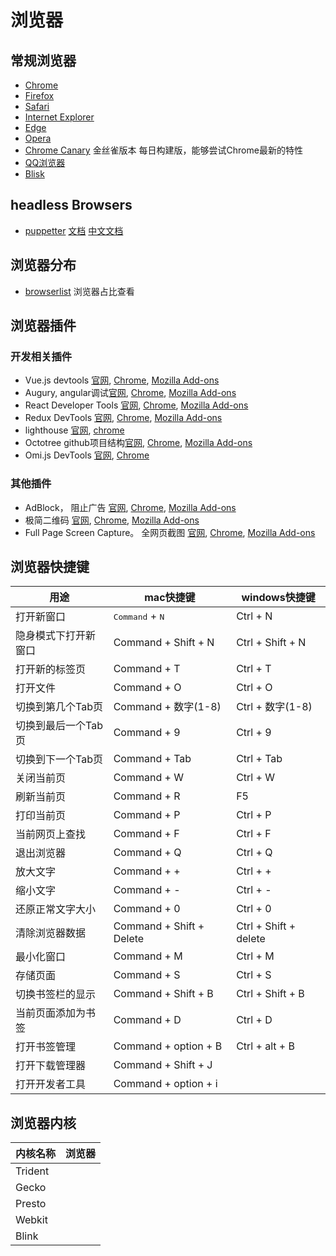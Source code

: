 # 浏览器

## 常规浏览器

* [Chrome](https://www.google.cn/chrome/)
* [Firefox](http://www.firefox.com.cn/)
* [Safari](https://www.apple.com/cn/safari/)
* [Internet Explorer](https://support.microsoft.com/zh-cn/help/17621/internet-explorer-downloads)
* [Edge](https://www.microsoft.com/zh-cn/windows/microsoft-edge)
* [Opera](https://www.opera.com/zh-cn)
* [Chrome Canary](https://www.google.cn/intl/zh-CN/chrome/canary/) 金丝雀版本 每日构建版，能够尝试Chrome最新的特性
* [QQ浏览器](https://browser.qq.com/mac/)
* [Blisk](https://blisk.io/)

## headless Browsers

* [puppetter](https://github.com/GoogleChrome/puppeteer) [文档](https://pptr.dev/) [中文文档](https://zhaoqize.github.io/puppeteer-api-zh_CN/#/)
  
## 浏览器分布

* [browserlist](https://browserl.ist/) 浏览器占比查看

## 浏览器插件

### 开发相关插件

* Vue.js devtools [官网](https://github.com/vuejs/vue-devtools), [Chrome](https://chrome.google.com/webstore/detail/vuejs-devtools/nhdogjmejiglipccpnnnanhbledajbpd), [Mozilla Add-ons](https://addons.mozilla.org/en-US/firefox/addon/vue-js-devtools/)
* Augury, angular调试[官网](https://augury.rangle.io/), [Chrome](https://chrome.google.com/webstore/detail/augury/elgalmkoelokbchhkhacckoklkejnhcd), [Mozilla Add-ons](https://addons.mozilla.org/en-US/firefox/addon/angular-augury)
* React Developer Tools [官网](https://github.com/facebook/react-devtools), [Chrome](https://chrome.google.com/webstore/detail/react-developer-tools/fmkadmapgofadopljbjfkapdkoienihi), [Mozilla Add-ons](https://addons.mozilla.org/firefox/addon/react-devtools/)
* Redux DevTools [官网](https://github.com/zalmoxisus/redux-devtools-extension), [Chrome](https://chrome.google.com/webstore/detail/redux-devtools/lmhkpmbekcpmknklioeibfkpmmfibljd), [Mozilla Add-ons](https://addons.mozilla.org/en-US/firefox/addon/reduxdevtools/)
* lighthouse [官网](https://github.com/GoogleChrome/lighthouse), [chrome](https://developers.google.com/web/tools/lighthouse/)
* Octotree github项目结构[官网](https://github.com/ovity/octotree), [Chrome](https://chrome.google.com/webstore/detail/octotree/bkhaagjahfmjljalopjnoealnfndnagc), [Mozilla Add-ons](https://addons.mozilla.org/en-US/firefox/addon/octotree/)
* Omi.js DevTools [官网](https://github.com/f/omi-devtools), [Chrome](https://chrome.google.com/webstore/detail/omijs-devtools/pjgglfliglbhpcpalbpeloghnbceocmd)

### 其他插件

* AdBlock， 阻止广告 [官网](), [Chrome](), [Mozilla Add-ons]()
* 极简二维码 [官网](), [Chrome](), [Mozilla Add-ons]()
* Full Page Screen Capture。 全网页截图 [官网](), [Chrome](), [Mozilla Add-ons]()

## 浏览器快捷键

用途 | mac快捷键 | windows快捷键
---|--- | ---
打开新窗口| <kbd>Command</kbd> + <kbd>N</kbd> | Ctrl + N
隐身模式下打开新窗口| Command + Shift + N | Ctrl + Shift + N
打开新的标签页| Command + T | Ctrl + T
打开文件 | Command + O | Ctrl + O
切换到第几个Tab页 | Command + 数字(1-8)| Ctrl + 数字(1-8)
切换到最后一个Tab页 | Command + 9 | Ctrl + 9
切换到下一个Tab页| Command + Tab | Ctrl + Tab
关闭当前页 | Command + W | Ctrl + W
刷新当前页 | Command + R | F5
打印当前页 | Command + P | Ctrl + P
当前网页上查找 | Command + F | Ctrl + F
退出浏览器 | Command + Q | Ctrl + Q
放大文字 | Command + + | Ctrl + +
缩小文字 | Command + - | Ctrl + -
还原正常文字大小 | Command + 0 | Ctrl + 0
清除浏览器数据 | Command + Shift + Delete | Ctrl + Shift + delete
最小化窗口 | Command + M | Ctrl + M
存储页面 | Command + S | Ctrl + S
切换书签栏的显示| Command + Shift + B | Ctrl + Shift + B
当前页面添加为书签| Command + D | Ctrl + D
打开书签管理 | Command + option + B | Ctrl + alt + B
打开下载管理器 | Command + Shift + J |
打开开发者工具 | Command + option + i |

## 浏览器内核

内核名称 | 浏览器
---|---
Trident |
Gecko |
Presto |
Webkit |
Blink |
